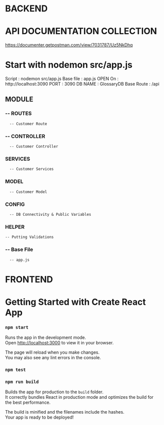 # BACKEND
# API DOCUMENTATION COLLECTION
https://documenter.getpostman.com/view/7031787/Uz5NkDhq

# Start with nodemon src/app.js

Script : nodemon src/app.js 
Base file : app.js
OPEN On : http://localhost:3090
PORT : 3090
DB NAME : GlossaryDB
Base Route : /api

## MODULE
 ### -- ROUTES
      -- Customer Route
###  -- CONTROLLER
      -- Customer Controller
 ### SERVICES
      -- Customer Services
 ### MODEL
      -- Customer Model
 ### CONFIG
      -- DB Connectivity & Public Variables
  ### HELPER
    -- Putting Validations
  ### -- Base File 
      -- app.js 

    

# FRONTEND
# Getting Started with Create React App


 

### `npm start`

Runs the app in the development mode.\
Open [http://localhost:3000](http://localhost:3000) to view it in your browser.

The page will reload when you make changes.\
You may also see any lint errors in the console.

### `npm test`
 
 

### `npm run build`

Builds the app for production to the `build` folder.\
It correctly bundles React in production mode and optimizes the build for the best performance.

The build is minified and the filenames include the hashes.\
Your app is ready to be deployed!
  